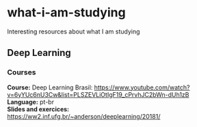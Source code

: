 # what-i-am-studying
Interesting resources about what I am studying

## Deep Learning

### Courses

**Course:** Deep Learning Brasil: https://www.youtube.com/watch?v=6yYUc6nU3Cw&list=PLSZEVLiOtIgF19_cPrvhJC2bWn-dUh1zB
</br>**Language:** pt-br
</br>**Slides and exercices:** https://ww2.inf.ufg.br/~anderson/deeplearning/20181/
